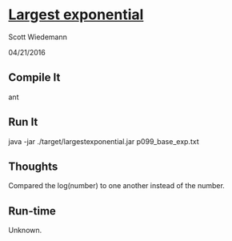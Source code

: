 # [Largest exponential](http://projecteuler.net/problem=99)
Scott Wiedemann

04/21/2016

## Compile It
ant


## Run It
java -jar ./target/largestexponential.jar p099_base_exp.txt

## Thoughts
Compared the log(number) to one another instead of the number.

## Run-time
Unknown.
